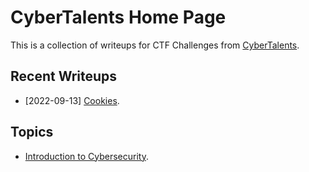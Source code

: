 # CyberTalents Home Page

This is a collection of writeups for CTF Challenges from [CyberTalents](https://cybertalents.com/).

## Recent Writeups

- [2022-09-13] [Cookies](./Introduction-to-Cybersecurity/lesson-5.md).

## Topics

- [Introduction to Cybersecurity](./Introduction-to-Cybersecurity/README.md).
